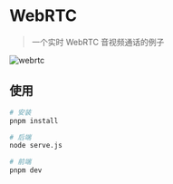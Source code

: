 # WebRTC

> 一个实时 WebRTC 音视频通话的例子

![webrtc](https://img.fzf404.art/webrtc/show.webp)

## 使用

```bash
# 安装
pnpm install

# 后端
node serve.js

# 前端
pnpm dev
```
